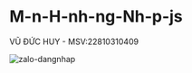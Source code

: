 # M-n-H-nh-ng-Nh-p-js
VŨ ĐỨC HUY - MSV:22810310409

![zalo-dangnhap](https://github.com/user-attachments/assets/a08523cf-d6ea-4929-828d-596e573bb0d9)
